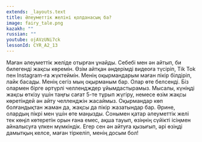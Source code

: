 ```yaml
---
extends: _layouts.text
title: Әлеуметтік желіні қолданасың ба?
image: fairy_tale.png
kazakh: ""
russian: ""
youtube: ojAVzUNi7ck
lessonId: CYR_A2_13
---
```

Маған әлеуметтік желіде отырған ұнайды. Себебі мен ән айтып, би билегенді жақсы көремін. Өзім  айтқан әндерімді видеоға түсіріп, Tik Tok пен Instagram-ға жүктеймін. Менің оқырмандарым маған пікір білдіріп, лайк басады. Менің сегіз мың оқырманым бар.  Олар өте белсенді. Біз олармен бірге әртүрлі челлендждер ұйымдастырамыз. Мысалы, күніңді жақсы өткізу үшін таңғы сағат 5-те тұрып жүгіру, немесе өзім жақсы көретіндей ән айту челленджін жасаймыз. Оқырмандар көп болғандықтан жаман да, жақсы да пікір жазатындар бар. Әрине, олардың пікрі мен үшін өте маңызды. Сонымен қатар әлеуметтік желі тек көңіл көтеретін орын ғана емес, ақша тауып, өзіңнің сүйікті ісіңмен айналысуға үлкен мүмкіндік. Егер сен ән айтуға қызығып, әрі өзіңді дамытқың келсе, маған тіркеліп, менің досым бол! 
